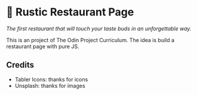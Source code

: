 # 🥗 Rustic Restaurant Page
*The first restaurant that will touch your taste buds in an unforgettable way.*

This is an project of The Odin Project Curriculum. The idea is build a restaurant page with pure JS.

## Credits

- Tabler Icons: thanks for icons
- Unsplash: thanks for images